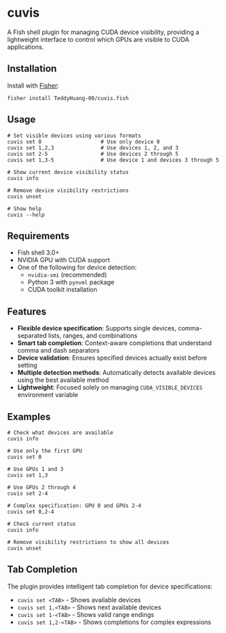 # cuvis

A Fish shell plugin for managing CUDA device visibility, providing a lightweight interface to control which GPUs are visible to CUDA applications.

## Installation

Install with [Fisher](https://github.com/jorgebucaran/fisher):

```fish
fisher install TeddyHuang-00/cuvis.fish
```

## Usage

```fish
# Set visible devices using various formats
cuvis set 0                   # Use only device 0
cuvis set 1,2,3               # Use devices 1, 2, and 3
cuvis set 2-5                 # Use devices 2 through 5
cuvis set 1,3-5               # Use device 1 and devices 3 through 5

# Show current device visibility status
cuvis info

# Remove device visibility restrictions
cuvis unset

# Show help
cuvis --help
```

## Requirements

- Fish shell 3.0+
- NVIDIA GPU with CUDA support
- One of the following for device detection:
  - `nvidia-smi` (recommended)
  - Python 3 with `pynvml` package
  - CUDA toolkit installation

## Features

- **Flexible device specification**: Supports single devices, comma-separated lists, ranges, and combinations
- **Smart tab completion**: Context-aware completions that understand comma and dash separators
- **Device validation**: Ensures specified devices actually exist before setting
- **Multiple detection methods**: Automatically detects available devices using the best available method
- **Lightweight**: Focused solely on managing `CUDA_VISIBLE_DEVICES` environment variable

## Examples

```fish
# Check what devices are available
cuvis info

# Use only the first GPU
cuvis set 0

# Use GPUs 1 and 3
cuvis set 1,3

# Use GPUs 2 through 4
cuvis set 2-4

# Complex specification: GPU 0 and GPUs 2-4
cuvis set 0,2-4

# Check current status
cuvis info

# Remove visibility restrictions to show all devices
cuvis unset
```

## Tab Completion

The plugin provides intelligent tab completion for device specifications:

- `cuvis set <TAB>` - Shows available devices
- `cuvis set 1,<TAB>` - Shows next available devices
- `cuvis set 1-<TAB>` - Shows valid range endings
- `cuvis set 1,2-<TAB>` - Shows completions for complex expressions
